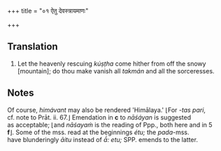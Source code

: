 +++
title = "०१ ऐतु देवस्त्रायमाणः"

+++
## Translation
1. Let the heavenly rescuing *kúṣṭha* come hither from off the snowy  
\[mountain\]; do thou make vanish all *takmán* and all the sorceresses.

## Notes
Of course, *himávant* may also be rendered 'Himālaya.' ⌊For *-tas pari*,  
cf. note to Prāt. ii. 67.⌋ Emendation in **c** to *nāśáyan* is suggested  
as acceptable; ⌊and *nāśayaṁ* is the reading of Ppp., both here and in 5  
**f**⌋. Some of the mss. read at the beginnings *étu;* the *pada*-mss.  
have blunderingly *āitu* instead of *ā́: etu;* SPP. emends to the latter.
